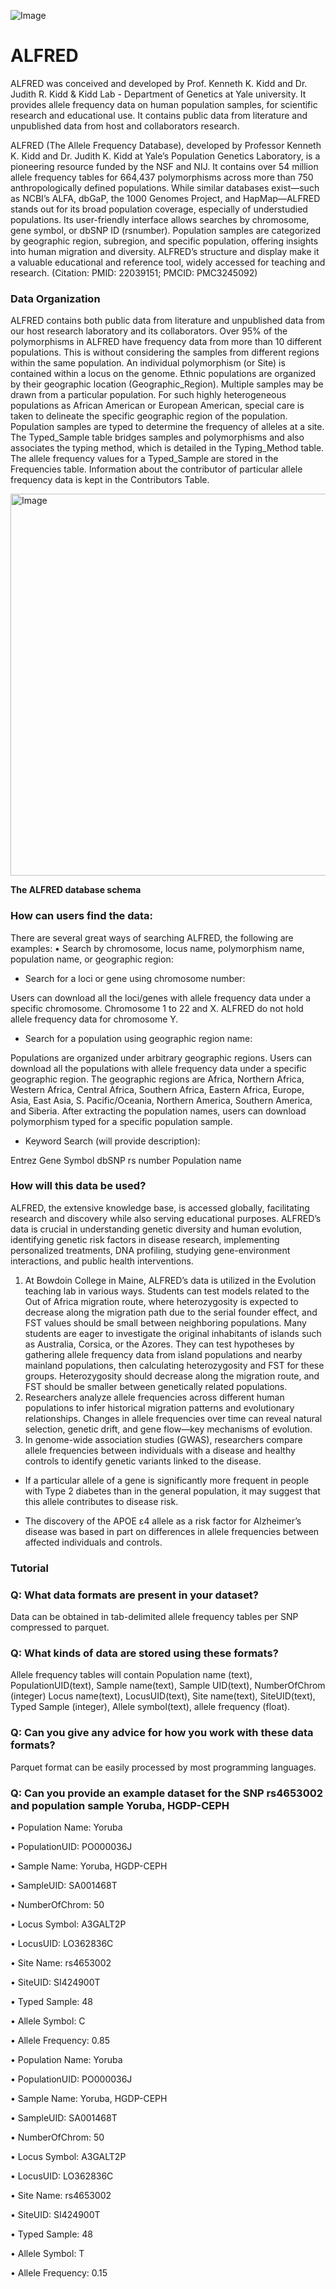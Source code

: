 ![Image](https://github.com/user-attachments/assets/fd267479-2b72-4e70-a1bb-d03ba321fb5d)
# ALFRED
ALFRED was conceived and developed by Prof. Kenneth K. Kidd and Dr. Judith R. Kidd &amp; Kidd Lab - Department of Genetics at Yale university. It provides allele frequency data on human population samples, for scientific research and educational use. It contains public data from literature and unpublished data from host and collaborators research.



ALFRED (The Allele Frequency Database), developed by Professor Kenneth K. Kidd and Dr. Judith K. Kidd at Yale’s Population Genetics Laboratory, is a pioneering resource funded by the NSF and NIJ. It contains over 54 million allele frequency tables for 664,437 polymorphisms across more than 750 anthropologically defined populations.
While similar databases exist—such as NCBI’s ALFA, dbGaP, the 1000 Genomes Project, and HapMap—ALFRED stands out for its broad population coverage, especially of understudied populations. Its user-friendly interface allows searches by chromosome, gene symbol, or dbSNP ID (rsnumber). Population samples are categorized by geographic region, subregion, and specific population, offering insights into human migration and diversity. ALFRED’s structure and display make it a valuable educational and reference tool, widely accessed for teaching and research. (Citation: PMID: 22039151; PMCID: PMC3245092)

### Data Organization
ALFRED contains both public data from literature and unpublished data from our host research laboratory and its collaborators. Over 95% of the polymorphisms in ALFRED have frequency data from more than 10 different populations. This is without considering the samples from different regions within the same population. An individual polymorphism (or Site) is contained within a locus on the genome. Ethnic populations are organized by their geographic location (Geographic_Region). Multiple samples may be drawn from a particular population. For such highly heterogeneous populations as African American or European American, special care is taken to delineate the specific geographic region of the population. Population samples are typed to determine the frequency of alleles at a site. The Typed_Sample table bridges samples and polymorphisms and also associates the typing method, which is detailed in the Typing_Method table. The allele frequency values for a Typed_Sample are stored in the Frequencies table. Information about the contributor of particular allele frequency data is kept in the Contributors Table. 

<img width="617" height="611" alt="Image" src="https://github.com/user-attachments/assets/25ef25db-571c-4bbe-8200-ef7968066cc7" />

**The ALFRED database schema**

### How can users find the data:

There are several great ways of searching ALFRED, the following are examples:
•	Search by chromosome, locus name, polymorphism name, population name, or geographic region: 

- 	Search for a loci or gene using chromosome number:

Users can download all the loci/genes with allele frequency data under a specific chromosome. Chromosome 1 to 22 and X. ALFRED do not hold allele frequency data for chromosome Y.

- 	Search for a population using geographic region name:

Populations are organized under arbitrary geographic regions.
Users can download all the populations with allele frequency data under a specific geographic region. The geographic regions are Africa, Northern Africa, Western Africa, Central Africa, Southern Africa, Eastern Africa, Europe, Asia, East Asia, S. Pacific/Oceania, Northern America, Southern America, and Siberia. After extracting the population names, users can download polymorphism typed for a specific population sample.

- 	Keyword Search (will provide description):

Entrez Gene Symbol 
dbSNP rs number
Population name

### How will this data be used?

ALFRED, the extensive knowledge base, is accessed globally, facilitating research and discovery while also serving educational purposes. ALFRED’s data is crucial in understanding genetic diversity and human evolution, identifying genetic risk factors in disease research, implementing personalized treatments, DNA profiling, studying gene-environment interactions, and public health interventions. 

1. At Bowdoin College in Maine, ALFRED’s data is utilized in the Evolution teaching lab in various ways. Students can test models related to the Out of Africa migration route, where heterozygosity is expected to decrease along the migration path due to the serial founder effect, and FST values should be small between neighboring populations. Many students are eager to investigate the original inhabitants of islands such as Australia, Corsica, or the Azores. They can test hypotheses by gathering allele frequency data from island populations and nearby mainland populations, then calculating heterozygosity and FST for these groups. Heterozygosity should decrease along the migration route, and FST should be smaller between genetically related populations.
2. Researchers analyze allele frequencies across different human populations to infer historical migration patterns and evolutionary relationships.
Changes in allele frequencies over time can reveal natural selection, genetic drift, and gene flow—key mechanisms of evolution.
3. In genome-wide association studies (GWAS), researchers compare allele frequencies between individuals with a disease and healthy controls to identify genetic variants linked to the disease.

- If a particular allele of a gene is significantly more frequent in people with Type 2 diabetes than in the general population, it may suggest that this allele contributes to disease risk.

- The discovery of the APOE ε4 allele as a risk factor for Alzheimer’s disease was based in part on differences in allele frequencies between affected individuals and controls.

### Tutorial
### Q: What data formats are present in your dataset? 
Data can be obtained in tab-delimited allele frequency tables per SNP compressed to parquet.

### Q: What kinds of data are stored using these formats? 
Allele frequency tables will contain Population name (text), PopulationUID(text), Sample name(text), Sample UID(text), NumberOfChrom (integer) Locus name(text), LocusUID(text), Site name(text), SiteUID(text), Typed Sample (integer), Allele symbol(text), allele frequency (float).

### Q: Can you give any advice for how you work with these data formats?

Parquet format can be easily processed by most programming languages.

### Q: Can you provide an example dataset for the SNP rs4653002 and population sample Yoruba, HGDP-CEPH

• Population Name: Yoruba

• PopulationUID: PO000036J

• Sample Name: Yoruba, HGDP-CEPH

• SampleUID: SA001468T

• NumberOfChrom: 50

• Locus Symbol: A3GALT2P

• LocusUID: LO362836C

• Site Name: rs4653002

• SiteUID: SI424900T

• Typed Sample: 48

• Allele Symbol: C

• Allele Frequency: 0.85

• Population Name: Yoruba

• PopulationUID: PO000036J

• Sample Name: Yoruba, HGDP-CEPH

• SampleUID: SA001468T

• NumberOfChrom: 50

• Locus Symbol: A3GALT2P

• LocusUID: LO362836C

• Site Name: rs4653002

• SiteUID: SI424900T

• Typed Sample: 48

• Allele Symbol: T

• Allele Frequency: 0.15


